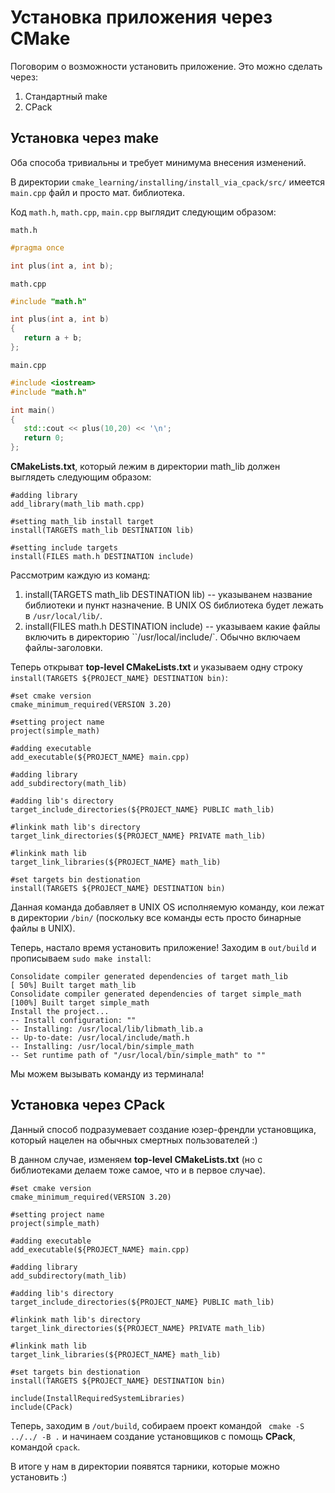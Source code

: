 # Установка приложения через CMake

Поговорим о возможности установить приложение. Это можно сделать через:
1. Стандартный make
2. CPack

## Установка через make

Оба способа тривиальны и требует минимума внесения изменений.

В директории `cmake_learning/installing/install_via_cpack/src/` имеется `main.cpp` файл и просто мат. библиотека.

Код `math.h`, `math.cpp`, `main.cpp` выглядит следующим образом:

`math.h`
```cpp
#pragma once

int plus(int a, int b);
```

`math.cpp`
```cpp
#include "math.h"

int plus(int a, int b)
{
   return a + b;
};
```

`main.cpp`
```cpp
#include <iostream>
#include "math.h"

int main()
{
   std::cout << plus(10,20) << '\n';
   return 0;
};
```

**CMakeLists.txt**, который лежим в директории math_lib должен выглядеть следующим образом:
```
#adding library
add_library(math_lib math.cpp)

#setting math_lib install target
install(TARGETS math_lib DESTINATION lib)

#setting include targets
install(FILES math.h DESTINATION include)
```

Рассмотрим каждую из команд:
1. install(TARGETS math_lib DESTINATION lib) -- указыванем название библиотеки и пункт назначение. В UNIX OS библиотека будет лежать в `/usr/local/lib/`.
2. install(FILES math.h DESTINATION include) -- указываем какие файлы включить в директорию ``/usr/local/include/`. Обычно включаем файлы-заголовки.

Теперь открыват **top-level CMakeLists.txt** и указываем одну строку `install(TARGETS ${PROJECT_NAME} DESTINATION bin)`:

```
#set cmake version
cmake_minimum_required(VERSION 3.20)

#setting project name
project(simple_math)

#adding executable
add_executable(${PROJECT_NAME} main.cpp)

#adding library
add_subdirectory(math_lib)

#adding lib's directory
target_include_directories(${PROJECT_NAME} PUBLIC math_lib)

#linkink math lib's directory
target_link_directories(${PROJECT_NAME} PRIVATE math_lib)

#linkink math lib
target_link_libraries(${PROJECT_NAME} math_lib)

#set targets bin destionation
install(TARGETS ${PROJECT_NAME} DESTINATION bin)
```

Данная команда добавляет в UNIX OS исполняемую команду, кои лежат в директории `/bin/` (поскольку все команды есть просто бинарные файлы в UNIX).

Теперь, настало время установить приложение! Заходим в `out/build` и прописываем `sudo make install`:

```
Consolidate compiler generated dependencies of target math_lib
[ 50%] Built target math_lib
Consolidate compiler generated dependencies of target simple_math
[100%] Built target simple_math
Install the project...
-- Install configuration: ""
-- Installing: /usr/local/lib/libmath_lib.a
-- Up-to-date: /usr/local/include/math.h
-- Installing: /usr/local/bin/simple_math
-- Set runtime path of "/usr/local/bin/simple_math" to ""
```

Мы можем вызывать команду из терминала!

## Установка через CPack

Данный способ подразумевает создание юзер-френдли установщика, который нацелен на обычных смертных пользователей :)

В данном случае, изменяем **top-level CMakeLists.txt** (но с библиотеками делаем тоже самое, что и в первое случае).

```
#set cmake version
cmake_minimum_required(VERSION 3.20)

#setting project name
project(simple_math)

#adding executable
add_executable(${PROJECT_NAME} main.cpp)

#adding library
add_subdirectory(math_lib)

#adding lib's directory
target_include_directories(${PROJECT_NAME} PUBLIC math_lib)

#linkink math lib's directory
target_link_directories(${PROJECT_NAME} PRIVATE math_lib)

#linkink math lib
target_link_libraries(${PROJECT_NAME} math_lib)

#set targets bin destionation
install(TARGETS ${PROJECT_NAME} DESTINATION bin)

include(InstallRequiredSystemLibraries)
include(CPack)
```

Теперь, заходим в `/out/build`, собираем проект командой ` cmake -S ../../ -B .` и начинаем создание установщиков с помощь **CPack**, командой `cpack`.

В итоге у нам в директории появятся тарники, которые можно установить :)
